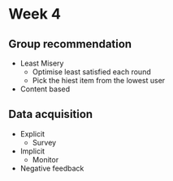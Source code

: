 # Week 4

## Group recommendation

+ Least Misery
  + Optimise least satisfied each round
  + Pick the hiest item from the lowest user
+ Content based

## Data acquisition

+ Explicit
  + Survey
+ Implicit
  + Monitor
+ Negative feedback
